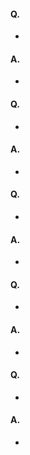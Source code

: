 #### Q.
- 

#### A.
- 

#### Q.
- 

#### A.
- 

#### Q.
- 

#### A.
- 

#### Q.
- 

#### A.
- 

#### Q.
- 

#### A.
- 